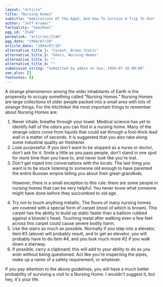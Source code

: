 ```yaml
---
layout: "article"
title: "Nursing Homes"
subtitle: "Habitations Of The Aged, And How To Survive A Trip To One"
author: "Jeff Kramer"
factuality: "SemiReal"
pgg_id: "2S46"
permalink: "articles/2S46"
pgg_date: "1994/07/10"
article_date: "1994/07/10"
alternative_title_1: "Carpet, Brown Static"
alternative_title_2: "Odors, Nursing Homes"
alternative_title_3: ""
alternative_title_4: ""
submission_string: "Submitted by admin on Sun, 1994-07-10 00:00"
see_also: []
footnotes: {}
---
```

<div>
<p>A strange phenomenon among the older inhabitants of Earth is the propensity to occupy something called "Nursing Homes." Nursing Homes are large collections of older people packed into a small area with lots of strange things. For the hitchhiker the most important things to remember about Nursing Homes are:</p>
<ol>
<li value="1">Never inhale; breathe through your towel. Medical science has yet to identify half of the odors you can find in a nursing home. Many of the strange odors come from liquids that could eat through a foot-thick lead wall in a matter of seconds. It is suggested that you also take along some industrial quality air freshener.</li>
<li value="2">Look purposeful. If you don't want to be stopped as a nurse or doctor, don't ask for it. Smile a little as you pass people, don't stand in one spot for more time than you have to, and never look like you're lost.</li>
<li value="3">Don't get roped into conversations with the locals. The last thing you want is to be stuck listening to someone old enough to have parented the entire Russian empire telling you about their great-grandkids.
<p>However, there is a small exception to this rule: there are some people in nursing homes that can be very helpful. You never know what someone might have done before they succumbed to old age.</p>
</li>
<li value="4">Try not to touch anything metallic. The floors of many nursing homes are covered with a special form of carpet (most of which is brown). This carpet has the ability to build up static faster than a balloon rubbed against a blonde's head. Touching metal after walking even a few feet across this carpet could cause severe bodily harm.</li>
<li value="5">Use the stairs as much as possible. Normally if you step into a elevator, item #3 (above) will probably result, and to get an elevator, you will probably have to do item #4, and you look much more #2 if you walk down a stairway.</li>
<li value="6">If possible, carry a clipboard; this will add to your ability to do as you wish without being questioned. Act like you're inspecting the pipes, make up a name of a safety requirement, or whatever.</li>
</ol>
<p>If you pay attention to the above guidelines, you will have a much better probability of surviving a visit to a Nursing Home. I wouldn't suggest it, but hey, it's your life. <!--Amazon_CLS_IM_END--></p>
</div>

